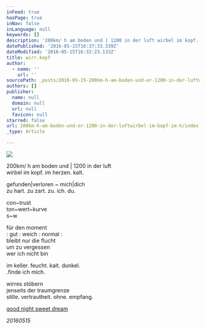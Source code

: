 ```yaml
---
inFeed: true
hasPage: true
inNav: false
inLanguage: null
keywords: []
description: '200km/ h am boden und | 1200 in der luft wirbel im kopf. im herzen. kalt.'
datePublished: '2016-05-15T16:37:33.339Z'
dateModified: '2016-05-15T16:32:23.133Z'
title: wirr.kopf
author:
  - name: ''
    url: ''
sourcePath: _posts/2016-05-15-200km-h-am-boden-und-or-1200-in-der-luftwirbel-im-kopf-im-h.md
authors: []
publisher:
  name: null
  domain: null
  url: null
  favicon: null
starred: false
url: 200km-h-am-boden-und-or-1200-in-der-luftwirbel-im-kopf-im-h/index.html
_type: Article

---
```

![](https://s3-us-west-2.amazonaws.com/the-grid-img/p/cc6306aa1524c26ba5406c5736e50d5a16dad71e.jpg)

200km/ h am boden und | 1200 in der luft  
wirbel im kopf. im herzen. kalt.

gefunden|verloren ~ mich|dich  
zu hart. zu zart. zu. ich. du.

con~trust  
ton~wert~kurve  
s~w

für den moment  
: gut : weich : normal :  
bleibt nur die flucht  
um zu vergessen  
wer ich nicht bin

im keller. feucht. kalt. dunkel.  
.finde ich mich.

wirres stöbern  
jenseits der traumgrenze  
stille. vertrautheit. ohne. empfang.

[good night sweet dream][0]

_20160515_

[0]: https://www.youtube.com/watch?v=_VG_zGIss8c